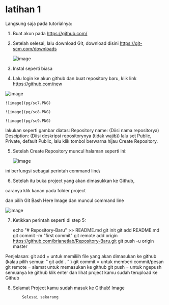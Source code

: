 # latihan 1 #

Langsung saja pada tutorialnya:

1.  Buat akun pada https://github.com/

2.  Setelah selesai, lalu download Git, download disini https://git-scm.com/downloads

    ![image](pg/sc1.PNG)
     

3.  Instal seperti biasa

4.  Lalu login ke akun github dan buat repository baru, klik link https://github.com/new 

   ![image](pg/sc6.png)

    ![image](pg/sc7.PNG)

    ![image](pg/sc8.PNG)

    ![image](pg/sc9.PNG)
  

 lakukan seperti gambar diatas: Repository name: (Diisi nama repositorya) Desciption: (Diisi deskripsi repositorynya (tidak wajib)) lalu set Public, Private, default Public, lalu klik tombol berwarna hijau Create Repository.

5.  Setelah Create Repository muncul halaman seperti ini:

    ![image](pg/sc10.PNG)

ini berfungsi sebagai perintah command line\

6.  Setelah itu buka project yang akan dimasukkan ke Github,



caranya klik kanan pada folder project 

 dan pilih Git Bash Here Image dan muncul command line

![image](pg/sc3.png)

7.  Ketikkan perintah seperti di step 5:

    echo "# Repository-Baru" >> README.md
    git init
    git add README.md
    git commit -m "first commit"
    git remote add origin https://github.com/brianetlab/Repository-Baru.git
    git push -u origin master

 Penjelasan:
    git add = untuk memiliih file yang akan dimasukan ke github (kalau pilih semua: “ git add . “ )
    git commit = untuk memberi commit/pesan git remote = alamat untuk memasukan ke github
    git push = untuk ngepush semuanya ke github klik enter dan lihat project kamu sudah terupload ke Github

8.  Selamat Project kamu sudah masuk ke Github! Image

            Selesai sekarang

                







            



